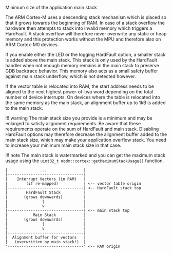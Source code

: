 Minimum size of the application main stack

The ARM Cortex-M uses a descending stack mechanism which is placed so that it
grows towards the beginning of RAM. In case of a stack overflow the hardware
then attempts to stack into invalid memory which triggers a HardFault. A stack
overflow will therefore never overwrite any static or heap memory and this
protection works without the MPU and therefore also on ARM Cortex-M0 devices.

If you enable either the LED or the logging HardFault option, a smaller stack
is added above the main stack. This stack is only used by the HardFault handler
when not enough memory remains in the main stack to preserve GDB backtrace
behavior. This memory also acts as a small safety buffer against main stack
underflow, which is not detected however.

If the vector table is relocated into RAM, the start address needs to be aligned
to the next highest power-of-two word depending on the total number of device
interrupts. On devices where the table is relocated into the same memory as the
main stack, an alignment buffer up to 1kB is added to the main stack.

!!! warning
    The main stack size you provide is a minimum and may be enlarged to satisfy
    alignment requirements. Be aware that these requirements operate on the sum
    of HardFault and main stack. Disabling HardFault options may therefore
    decrease the alignment buffer added to the main stack size, which may make
    your application overflow stack. You need to increase your minimum main
    stack size in that case.

!!! note
    The main stack is watermarked and you can get the maximum stack usage using
    the `uint32_t modm::cortex::getMaximumStackUsage()` function.

    |              ...                |
    |---------------------------------|
    |    Interrupt Vectors (in RAM)   |
    |        (if re-mapped)           | <-- vector table origin
    |---------------------------------| <-- HardFault stack top
    |        HardFault Stack          |
    |       (grows downwards)         |
    |               |                 |
    |               v                 |
    |---------------------------------| <-- main stack top
    |           Main Stack            |
    |       (grows downwards)         |
    |               |                 |
    |               v                 |
    |---------------------------------|
    |  Alignment buffer for vectors   |
    |   (overwritten by main stack!)  |
    '---------------------------------' <-- RAM origin
